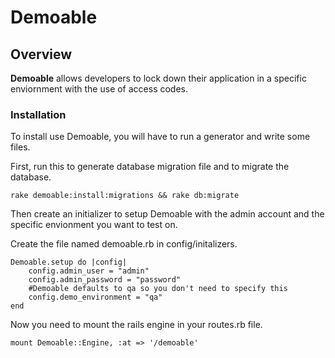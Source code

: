 # Demoable

## Overview

**Demoable** allows developers to lock down their application in a specific enviornment with the use of access codes.

### Installation

To install use Demoable, you will have to run a generator and write some files.

First, run this to generate database migration file and to migrate the database.

	rake demoable:install:migrations && rake db:migrate
	
Then create an initializer to setup Demoable with the admin account and the specific envionment you want to test on.

Create the file named demoable.rb in config/initalizers.
	
	Demoable.setup do |config|
		config.admin_user = "admin"
		config.admin_password = "password"
		#Demoable defaults to qa so you don't need to specify this
		config.demo_environment = "qa"
	end
	
Now you need to mount the rails engine in your routes.rb file.

	mount Demoable::Engine, :at => '/demoable'
	

